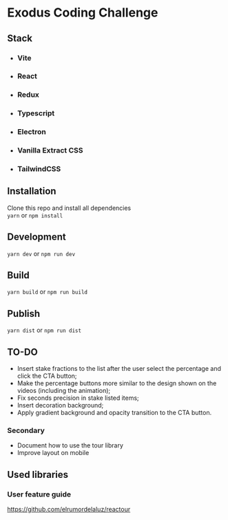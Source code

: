 # Exodus Coding Challenge 

## Stack
- ### Vite
- ### React 
- ### Redux 
- ### Typescript
- ### Electron 
- ### Vanilla Extract CSS
- ### TailwindCSS 

## Installation

Clone this repo and install all dependencies  
`yarn` or `npm install`

## Development

`yarn dev` or `npm run dev`

## Build

`yarn build` or `npm run build`

## Publish

`yarn dist` or `npm run dist`

## TO-DO

- Insert stake fractions to the list after the user select the percentage and click the CTA button;
- Make the percentage buttons more similar to the design shown on the videos (including the animation);
- Fix seconds precision in stake listed items;
- Insert decoration background;
- Apply gradient background and opacity transition to the CTA button.

### Secondary

- Document how to use the tour library
- Improve layout on mobile

## Used libraries

### User feature guide
https://github.com/elrumordelaluz/reactour